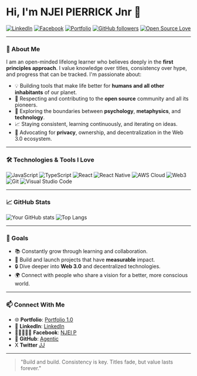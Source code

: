 # Hi, I'm NJEI PIERRICK Jnr 👋

[![LinkedIn](https://img.shields.io/badge/LinkedIn-blue?logo=linkedin&style=for-the-badge)](https://www.linkedin.com/in/your-link](https://www.linkedin.com/in/njei-pierrick-1a52aa2b8?utm_source=share&utm_campaign=share_via&utm_content=profile&utm_medium=android_app))
[![Facebook](https://img.shields.io/badge/Facebook-1877F2?logo=facebook&logoColor=white&style=for-the-badge)](https://www.facebook.com/profile.php?id)
[![Portfolio](https://img.shields.io/badge/Portfolio-Visit_now-orange?style=for-the-badge&logo=internet-explorer)](https://agentic-jj-web3.vercel.app/)
[![GitHub followers](https://img.shields.io/github/followers/your-github-username?style=for-the-badge&logo=github)](https://github.com/Agentic-JJ-Web)
[![Open Source Love](https://img.shields.io/badge/Open%20Source-%F0%9F%92%9A-blue?style=for-the-badge)](https://opensource.org/)


---

### 🌱 About Me

I am an open-minded lifelong learner who believes deeply in the **first principles approach**. I value knowledge over titles, consistency over hype, and progress that can be tracked. I'm passionate about:

- 💡 Building tools that make life better for **humans and all other inhabitants** of our planet.
- 🤝 Respecting and contributing to the **open source** community and all its pioneers.
- 🧠 Exploring the boundaries between **psychology**, **metaphysics**, and **technology**.
- 📈 Staying consistent, learning continuously, and iterating on ideas.
- 🔐 Advocating for **privacy**, ownership, and decentralization in the Web 3.0 ecosystem.

---

### 🛠️ Technologies & Tools I Love

![JavaScript](https://img.shields.io/badge/JavaScript-F7DF1E?style=for-the-badge&logo=javascript&logoColor=black)
![TypeScript](https://img.shields.io/badge/TypeScript-007ACC?style=for-the-badge&logo=typescript)
![React](https://img.shields.io/badge/React-20232A?style=for-the-badge&logo=react&logoColor=61DAFB)
![React Native](https://img.shields.io/badge/React_Native-20232A?style=for-the-badge&logo=react&logoColor=61DAFB)
![AWS Cloud](https://img.shields.io/badge/AWS_like-blue)
![Web3](https://img.shields.io/badge/Web3-F5F5F5?style=for-the-badge&logo=ethereum&logoColor=black)
![Git](https://img.shields.io/badge/Git-F05032?style=for-the-badge&logo=git&logoColor=white)
![Visual Studio Code](https://img.shields.io/badge/VS%20Code-007ACC?style=for-the-badge&logo=visual-studio-code)



---

### 📈 GitHub Stats

![Your GitHub stats](https://github-readme-stats.vercel.app/api?username=Agentic-JJ-Web3&show_icons=true&hide=contribs&theme=radical)
![Top Langs](https://github-readme-stats.vercel.app/api/top-langs/?username=Agentic-JJ-Web3&layout=compact&theme=radical)

---

### 🚀 Goals

- 📚 Constantly grow through learning and collaboration.
- 🔨 Build and launch projects that have **measurable** impact.
- 🔒 Dive deeper into **Web 3.0** and decentralized technologies.
- 🌍 Connect with people who share a vision for a better, more conscious world.

---

### 📫 Connect With Me

- 🌐 **Portfolio**: [Portfolio 1.0](https://agentic-jj-web3.vercel.app/)
- 💼 **LinkedIn**: [LinkedIn](https://www.linkedin.com/in/your-link](https://www.linkedin.com/in/njei-pierrick-1a52aa2b8?utm_source=share&utm_campaign=share_via&utm_content=profile&utm_medium=android_app))
- 🧑🏽‍🤝‍🧑🏽 **Facebook**: [NJEI P](https://www.facebook.com/profile.php?id=61578022567005)
- 🐙 **GitHub**: [Agentic](https://github.com/Agentic-JJ-Web3)
- X **Twitter** [JJ](https://x.com/NjeiPierrick?s=09)

---

> "Build and build. Consistency is key. Titles fade, but value lasts forever."


